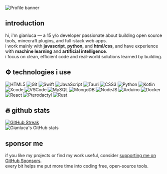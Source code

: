 ![Profile banner](https://i.imgur.com/VNP2tTx.gif)

## introduction

hi, i'm gianluca — a 15 y/o developer passionate about building open source tools, minecraft plugins, and full-stack web apps.  
i work mainly with **javascript**, **python**, and **html/css**, and have experience with **machine learning** and **artificial intelligence**.  
i focus on clean, efficient code and real-world solutions learned by building.

## ⚙️ technologies i use

![HTML5](https://img.shields.io/badge/html5-%23E34F26.svg?style=for-the-badge&logo=html5&logoColor=white)
![Git](https://img.shields.io/badge/git-%23F05033.svg?style=for-the-badge&logo=git&logoColor=white)
![Swift](https://img.shields.io/badge/swift-FA7343.svg?style=for-the-badge&logo=swift&logoColor=white)
![JavaScript](https://img.shields.io/badge/javascript-%23323330.svg?style=for-the-badge&logo=javascript&logoColor=%23F7DF1E)
![Tauri](https://img.shields.io/badge/tauri-%23FFC131.svg?style=for-the-badge&logo=tauri&logoColor=black)
![CSS3](https://img.shields.io/badge/css3-%231572B6.svg?style=for-the-badge&logo=css3&logoColor=white)
![Python](https://img.shields.io/badge/python-3776AB.svg?style=for-the-badge&logo=python&logoColor=white)
![Kotlin](https://img.shields.io/badge/kotlin-7F52FF.svg?style=for-the-badge&logo=kotlin&logoColor=white)
![Xcode](https://img.shields.io/badge/xcode-147EFB.svg?style=for-the-badge&logo=xcode&logoColor=white)
![VSCode](https://img.shields.io/badge/VSCode-007ACC.svg?style=for-the-badge&logo=visual-studio-code&logoColor=white)
![MySQL](https://img.shields.io/badge/mysql-%2300f.svg?style=for-the-badge&logo=mysql&logoColor=white)
![MongoDB](https://img.shields.io/badge/mongodb-4EA94B.svg?style=for-the-badge&logo=mongodb&logoColor=white)
![NodeJS](https://img.shields.io/badge/node.js-6DA55F.svg?style=for-the-badge&logo=node.js&logoColor=white)
![Arduino](https://img.shields.io/badge/arduino-00979D.svg?style=for-the-badge&logo=arduino&logoColor=white)
![Docker](https://img.shields.io/badge/docker-2496ED.svg?style=for-the-badge&logo=docker&logoColor=white)
![React](https://img.shields.io/badge/react-%2320232a.svg?style=for-the-badge&logo=react&logoColor=%2361DAFB)
![Pterodactyl](https://img.shields.io/badge/pterodactyl-181717.svg?style=for-the-badge&logo=github&logoColor=white)
![Rust](https://img.shields.io/badge/rust-%23000000.svg?style=for-the-badge&logo=rust&logoColor=white)

## 🔥 github stats

[![GitHub Streak](https://streak-stats.demolab.com?user=Gianlu1107&theme=tokyonight)](https://streak-stats.demolab.com/?user=Gianlu1107)  
![Gianluca's GitHub stats](https://github-readme-stats.vercel.app/api?username=Gianlu1107&show_icons=true&theme=tokyonight)

## sponsor me

if you like my projects or find my work useful, consider [supporting me on GitHub Sponsors](https://github.com/sponsors/Gianlu1107).  
every bit helps me put more time into coding free, open-source tools.
